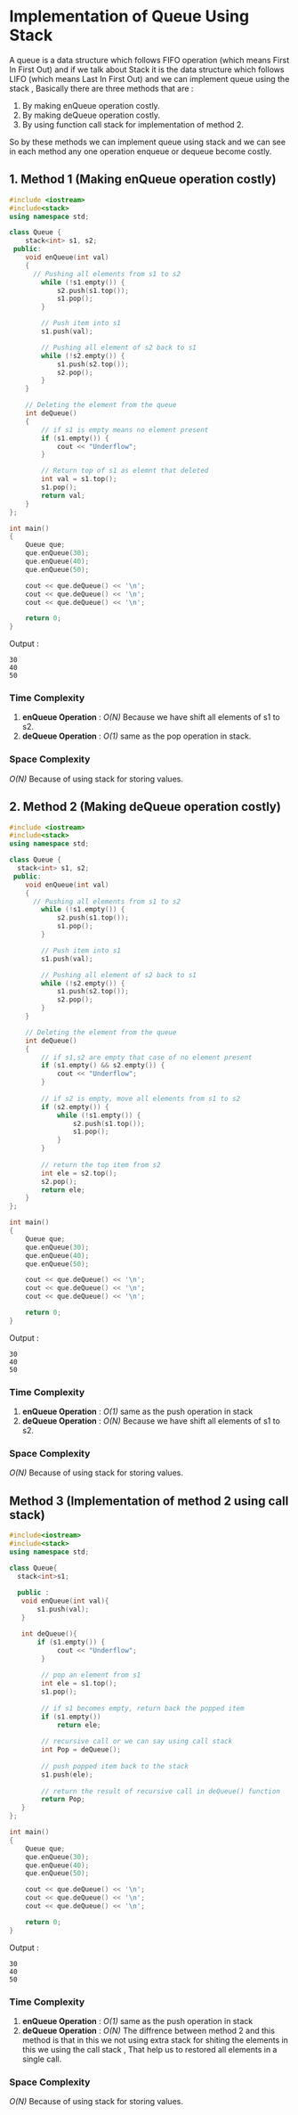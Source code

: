 # Implementation of Queue Using Stack
A queue is a data structure which follows FIFO operation (which means First In First Out) and if we talk about Stack it is the data structure which follows LIFO (which means Last In First Out) and we can implement queue using the stack , Basically there are three methods that are :
1. By making enQueue operation costly.
2. By making deQueue operation costly.
3. By using function call stack for implementation of method 2.

So by these methods we can implement queue using stack and we can see in each method any one operation enqueue or dequeue become costly.

## 1. Method 1 (Making enQueue operation costly)
```cpp
#include <iostream>
#include<stack>
using namespace std;

class Queue {
	stack<int> s1, s2;
 public:
	void enQueue(int val)
	{
      // Pushing all elements from s1 to s2  
		while (!s1.empty()) {
			s2.push(s1.top());
			s1.pop();
		}

		// Push item into s1
		s1.push(val);

		// Pushing all element of s2 back to s1
		while (!s2.empty()) {
			s1.push(s2.top());
			s2.pop();
		}
	}

	// Deleting the element from the queue
	int deQueue()
	{
		// if s1 is empty means no element present
		if (s1.empty()) {
			cout << "Underflow";
		}

		// Return top of s1 as elemnt that deleted
		int val = s1.top();
		s1.pop();
		return val;
	}
};

int main()
{
	Queue que;
	que.enQueue(30);
	que.enQueue(40);
	que.enQueue(50);

	cout << que.deQueue() << '\n';
	cout << que.deQueue() << '\n';
	cout << que.deQueue() << '\n';

	return 0;
}
```
Output :
```
30
40
50
```
### Time Complexity
1. **enQueue Operation** : *O(N)* Because we have shift all elements of s1 to s2.
2. **deQueue Operation** : *O(1)* same as the pop operation in stack.

### Space Complexity
*O(N)* Because of using stack for storing values.


## 2. Method 2 (Making deQueue operation costly)
```cpp
#include <iostream>
#include<stack>
using namespace std;

class Queue {
  stack<int> s1, s2;
 public:
	void enQueue(int val)
	{
      // Pushing all elements from s1 to s2  
		while (!s1.empty()) {
			s2.push(s1.top());
			s1.pop();
		}

		// Push item into s1
		s1.push(val);

		// Pushing all element of s2 back to s1
		while (!s2.empty()) {
			s1.push(s2.top());
			s2.pop();
		}
	}

	// Deleting the element from the queue
	int deQueue()
    {
        // if s1,s2 are empty that case of no element present
        if (s1.empty() && s2.empty()) {
            cout << "Underflow";
        }
 
        // if s2 is empty, move all elements from s1 to s2
        if (s2.empty()) {
            while (!s1.empty()) {
                s2.push(s1.top());
                s1.pop();
            }
        }
 
        // return the top item from s2
        int ele = s2.top();
        s2.pop();
        return ele;
    }
};

int main()
{
	Queue que;
	que.enQueue(30);
	que.enQueue(40);
	que.enQueue(50);

	cout << que.deQueue() << '\n';
	cout << que.deQueue() << '\n';
	cout << que.deQueue() << '\n';

	return 0;
}
```
Output :
```
30
40
50
```
### Time Complexity
1. **enQueue Operation** : *O(1)* same as the push operation in stack
2. **deQueue Operation** : *O(N)* Because we have shift all elements of s1 to s2.

### Space Complexity
*O(N)* Because of using stack for storing values.


## Method 3 (Implementation of method 2 using call stack)
```cpp
#include<iostream>
#include<stack>
using namespace std;

class Queue{
  stack<int>s1;
  
  public :
   void enQueue(int val){
       s1.push(val);
   }

   int deQueue(){
       if (s1.empty()) {
            cout << "Underflow";
        }
 
        // pop an element from s1
        int ele = s1.top();
        s1.pop();
 
        // if s1 becomes empty, return back the popped item
        if (s1.empty())
            return ele;
 
        // recursive call or we can say using call stack
        int Pop = deQueue();
 
        // push popped item back to the stack
        s1.push(ele);
 
        // return the result of recursive call in deQueue() function
        return Pop;
   }
};

int main()
{
	Queue que;
	que.enQueue(30);
	que.enQueue(40);
	que.enQueue(50);

	cout << que.deQueue() << '\n';
	cout << que.deQueue() << '\n';
	cout << que.deQueue() << '\n';

	return 0;
}
```
Output :
```
30
40
50
```
### Time Complexity
1. **enQueue Operation** : *O(1)* same as the push operation in stack
2. **deQueue Operation** : *O(N)* The diffrence between method 2 and this method is that in this we not using extra stack for shiting the elements in this we using the call stack , That help us to restored all elements in a single call.

### Space Complexity
*O(N)* Because of using stack for storing values.
